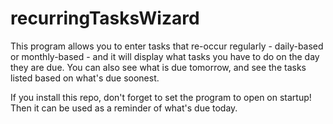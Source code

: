 # recurringTasksWizard

This program allows you to enter tasks that re-occur regularly - daily-based or monthly-based  - and it will display what tasks you have to do on the day they are due. You can also see what is due tomorrow, and see the tasks listed based on what's due soonest.

If you install this repo, don't forget to set the program to open on startup! Then it can be used as a reminder of what's due today.
